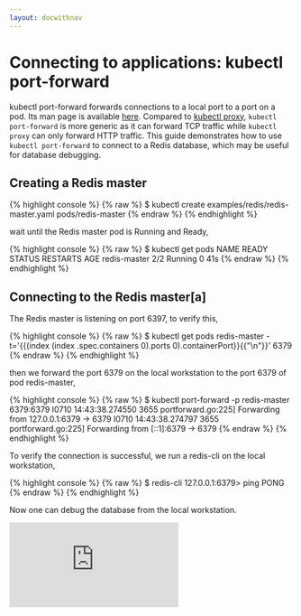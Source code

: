 ```yaml
---
layout: docwithnav
---
```

<!-- BEGIN MUNGE: UNVERSIONED_WARNING -->


<!-- END MUNGE: UNVERSIONED_WARNING -->

# Connecting to applications: kubectl port-forward

kubectl port-forward forwards connections to a local port to a port on a pod. Its man page is available [here](kubectl/kubectl_port-forward.html). Compared to [kubectl proxy](accessing-the-cluster.html#using-kubectl-proxy), `kubectl port-forward` is more generic as it can forward TCP traffic while `kubectl proxy` can only forward HTTP traffic. This guide demonstrates how to use `kubectl port-forward` to connect to a Redis database, which may be useful for database debugging.

## Creating a Redis master

{% highlight console %}
{% raw %}
$ kubectl create examples/redis/redis-master.yaml
pods/redis-master
{% endraw %}
{% endhighlight %}

wait until the Redis master pod is Running and Ready,

{% highlight console %}
{% raw %}
$ kubectl get pods
NAME           READY     STATUS    RESTARTS   AGE
redis-master   2/2       Running   0          41s
{% endraw %}
{% endhighlight %}


## Connecting to the Redis master[a]

The Redis master is listening on port 6397, to verify this,

{% highlight console %}
{% raw %}
$ kubectl get pods redis-master -t='{{(index (index .spec.containers 0).ports 0).containerPort}}{{"\n"}}'
6379
{% endraw %}
{% endhighlight %}


then we forward the port 6379 on the local workstation to the port 6379 of pod redis-master,

{% highlight console %}
{% raw %}
$ kubectl port-forward -p redis-master 6379:6379
I0710 14:43:38.274550    3655 portforward.go:225] Forwarding from 127.0.0.1:6379 -> 6379
I0710 14:43:38.274797    3655 portforward.go:225] Forwarding from [::1]:6379 -> 6379
{% endraw %}
{% endhighlight %}

To verify the connection is successful, we run a redis-cli on the local workstation,

{% highlight console %}
{% raw %}
$ redis-cli
127.0.0.1:6379> ping
PONG
{% endraw %}
{% endhighlight %}

Now one can debug the database from the local workstation.


<!-- TAG IS_VERSIONED -->


<!-- BEGIN MUNGE: GENERATED_ANALYTICS -->
[![Analytics](https://kubernetes-site.appspot.com/UA-36037335-10/GitHub/docs/user-guide/connecting-to-applications-port-forward.md?pixel)]()
<!-- END MUNGE: GENERATED_ANALYTICS -->

